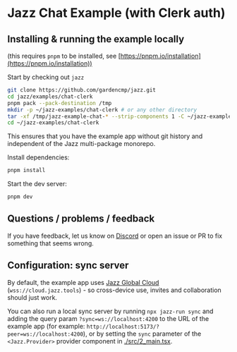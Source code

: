# Jazz Chat Example (with Clerk auth)

<!-- Live version: [https://chat-clerk.jazz.tools](https://chat-clerk.jazz.tools) -->

## Installing & running the example locally

(this requires `pnpm` to be installed, see [https://pnpm.io/installation](https://pnpm.io/installation))

Start by checking out `jazz`

```bash
git clone https://github.com/gardencmp/jazz.git
cd jazz/examples/chat-clerk
pnpm pack --pack-destination /tmp
mkdir -p ~/jazz-examples/chat-clerk # or any other directory
tar -xf /tmp/jazz-example-chat-* --strip-components 1 -C ~/jazz-examples/chat-clerk
cd ~/jazz-examples/chat-clerk
```

This ensures that you have the example app without git history and independent of the Jazz multi-package monorepo.

Install dependencies:

```bash
pnpm install
```

Start the dev server:

```bash
pnpm dev
```

## Questions / problems / feedback

If you have feedback, let us know on [Discord](https://discord.gg/utDMjHYg42) or open an issue or PR to fix something that seems wrong.

## Configuration: sync server

By default, the example app uses [Jazz Global Cloud](https://jazz.tools/cloud) (`wss://cloud.jazz.tools`) - so cross-device use, invites and collaboration should just work.

You can also run a local sync server by running `npx jazz-run sync` and adding the query param `?sync=ws://localhost:4200` to the URL of the example app (for example: `http://localhost:5173/?peer=ws://localhost:4200`), or by setting the `sync` parameter of the `<Jazz.Provider>` provider component in [./src/2_main.tsx](./src/2_main.tsx).
